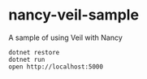 # nancy-veil-sample

A sample of using Veil with Nancy

```
dotnet restore
dotnet run
open http://localhost:5000
```
